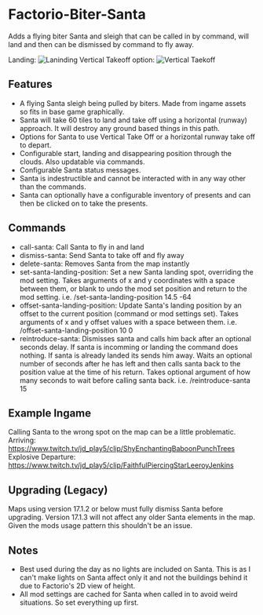 # Factorio-Biter-Santa
Adds a flying biter Santa and sleigh that can be called in by command, will land and then can be dismissed by command to fly away.

Landing:
![Laninding](https://thumbs.gfycat.com/UnimportantAlarmingHarborporpoise.webp)
Vertical Takeoff option:
![Vertical Taekoff](https://thumbs.gfycat.com/BlindAntiqueApe.webp)

Features
-------

- A flying Santa sleigh being pulled by biters. Made from ingame assets so fits in base game graphically.
- Santa will take 60 tiles to land and take off using a horizontal (runway) approach. It will destroy any ground based things in this path.
- Options for Santa to use Vertical Take Off or a horizontal runway take off to depart.
- Configurable start, landing and disappearing position through the clouds. Also updatable via commands.
- Configurable Santa status messages.
- Santa is indestructible and cannot be interacted with in any way other than the commands.
- Santa can optionally have a configurable inventory of presents and can then be clicked on to take the presents.

Commands
-------

- call-santa: Call Santa to fly in and land
- dismiss-santa: Send Santa to take off and fly away
- delete-santa: Removes Santa from the map instantly
- set-santa-landing-position: Set a new Santa landing spot, overriding the mod setting. Takes arguments of x and y coordinates with a space between them, or blank to undo the mod set position and return to the mod setting. i.e. /set-santa-landing-position 14.5 -64
- offset-santa-landing-position: Update Santa's landing position by an offset to the current position (command or mod settings set). Takes arguments of x and y offset values with a space between them. i.e. /offset-santa-landing-position 10 0
- reintroduce-santa: Dismisses santa and calls him back after an optional seconds delay. If santa is incomming or landing the command does nothing. If santa is already landed its sends him away. Waits an optional number of seconds after he has left and then calls santa back to the position value at the time of his return. Takes optional argument of how many seconds to wait before calling santa back. i.e. /reintroduce-santa 15

Example Ingame
----------
Calling Santa to the wrong spot on the map can be a little problematic.
Arriving: https://www.twitch.tv/jd_play5/clip/ShyEnchantingBaboonPunchTrees
Explosive Departure: https://www.twitch.tv/jd_play5/clip/FaithfulPiercingStarLeeroyJenkins


Upgrading (Legacy)
---------
Maps using version 17.1.2 or below must fully dismiss Santa before upgrading. Version 17.1.3 will not affect any older Santa elements in the map. Given the mods usage pattern this shouldn't be an issue.


Notes
-----

- Best used during the day as no lights are included on Santa. This is as I can't make lights on Santa affect only it and not the buildings behind it due to Factorio's 2D view of height.
- All mod settings are cached for Santa when called in to avoid weird situations. So set everything up first.